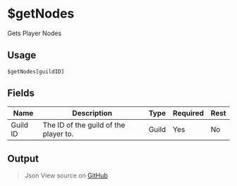 # $getNodes
Gets Player Nodes
## Usage
```
$getNodes[guildID]
```
## Fields
|   Name   |              Description              | Type  | Required | Rest |
|----------|---------------------------------------|-------|----------|------|
| Guild ID | The ID of the guild of the player to. | Guild | Yes      | No   |

## Output
> Json
View source on [GitHub](https://github.com/tryforge/forgelink/blob/dev/src/natives/getNodes.ts)